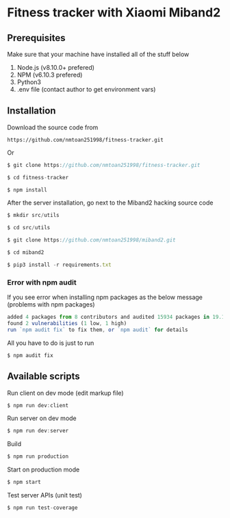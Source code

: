 # Fitness tracker with Xiaomi Miband2

## Prerequisites
Make sure that your machine have installed all of the stuff below
1. Node.js (v8.10.0+ prefered)
2. NPM (v6.10.3 prefered)
3. Python3
4. .env file (contact author to get environment vars)

## Installation
Download the source code from 

`https://github.com/nmtoan251998/fitness-tracker.git`

Or

``` javascript
$ git clone https://github.com/nmtoan251998/fitness-tracker.git

$ cd fitness-tracker

$ npm install
```

After the server installation, go next to the Miband2 hacking source code
``` javascript
$ mkdir src/utils

$ cd src/utils

$ git clone https://github.com/nmtoan251998/miband2.git

$ cd miband2

$ pip3 install -r requirements.txt
```

### Error with npm audit
If you see error when installing npm packages as the below message (problems with npm packages)
``` javascript
added 4 packages from 8 contributors and audited 15934 packages in 19.166s
found 2 vulnerabilities (1 low, 1 high)
run `npm audit fix` to fix them, or `npm audit` for details
```
All you have to do is just to run

``` javasciprt
$ npm audit fix
```

## Available scripts
Run client on dev mode (edit markup file)
``` javascript
$ npm run dev:client
```

Run server on dev mode
``` javascript
$ npm run dev:server
```

Build
``` javascript
$ npm run production
```

Start on production mode
``` javascript
$ npm start
```

Test server APIs (unit test)
``` javascript
$ npm run test-coverage
```
